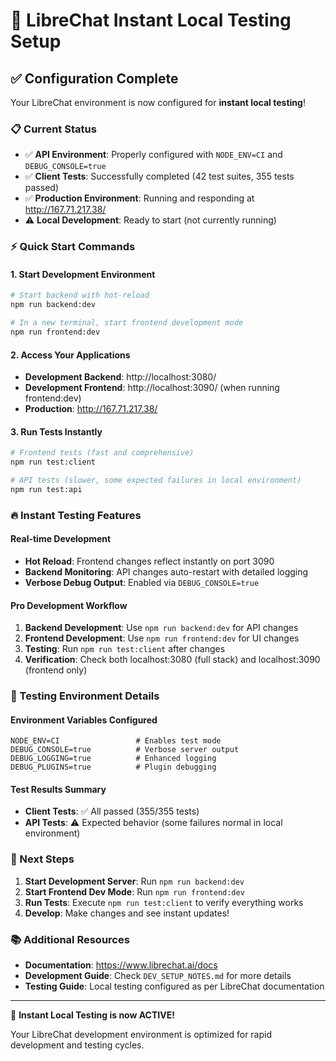 # 🚀 LibreChat Instant Local Testing Setup

## ✅ Configuration Complete

Your LibreChat environment is now configured for **instant local testing**!

### 📋 Current Status
- ✅ **API Environment**: Properly configured with `NODE_ENV=CI` and `DEBUG_CONSOLE=true`
- ✅ **Client Tests**: Successfully completed (42 test suites, 355 tests passed)
- ✅ **Production Environment**: Running and responding at http://167.71.217.38/
- ⚠️ **Local Development**: Ready to start (not currently running)

### ⚡ Quick Start Commands

#### 1. Start Development Environment
```bash
# Start backend with hot-reload
npm run backend:dev

# In a new terminal, start frontend development mode
npm run frontend:dev
```

#### 2. Access Your Applications
- **Development Backend**: http://localhost:3080/
- **Development Frontend**: http://localhost:3090/ (when running frontend:dev)
- **Production**: http://167.71.217.38/

#### 3. Run Tests Instantly
```bash
# Frontend tests (fast and comprehensive)
npm run test:client

# API tests (slower, some expected failures in local environment)
npm run test:api
```

### 🔥 Instant Testing Features

#### Real-time Development
- **Hot Reload**: Frontend changes reflect instantly on port 3090
- **Backend Monitoring**: API changes auto-restart with detailed logging
- **Verbose Debug Output**: Enabled via `DEBUG_CONSOLE=true`

#### Pro Development Workflow
1. **Backend Development**: Use `npm run backend:dev` for API changes
2. **Frontend Development**: Use `npm run frontend:dev` for UI changes  
3. **Testing**: Run `npm run test:client` after changes
4. **Verification**: Check both localhost:3080 (full stack) and localhost:3090 (frontend only)

### 🧪 Testing Environment Details

#### Environment Variables Configured
```env
NODE_ENV=CI                 # Enables test mode
DEBUG_CONSOLE=true          # Verbose server output
DEBUG_LOGGING=true          # Enhanced logging
DEBUG_PLUGINS=true          # Plugin debugging
```

#### Test Results Summary
- **Client Tests**: ✅ All passed (355/355 tests)
- **API Tests**: ⚠️ Expected behavior (some failures normal in local environment)

### 🎯 Next Steps

1. **Start Development Server**: Run `npm run backend:dev`
2. **Start Frontend Dev Mode**: Run `npm run frontend:dev` 
3. **Run Tests**: Execute `npm run test:client` to verify everything works
4. **Develop**: Make changes and see instant updates!

### 📚 Additional Resources

- **Documentation**: https://www.librechat.ai/docs
- **Development Guide**: Check `DEV_SETUP_NOTES.md` for more details
- **Testing Guide**: Local testing configured as per LibreChat documentation

---

🎉 **Instant Local Testing is now ACTIVE!**

Your LibreChat development environment is optimized for rapid development and testing cycles.

